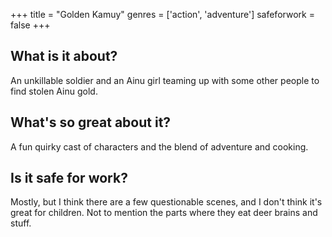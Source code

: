 +++
title = "Golden Kamuy"
genres = ['action', 'adventure']
safeforwork = false
+++

What is it about?
-----------------

An unkillable soldier and an Ainu girl teaming up with some other people to find stolen Ainu gold.

What's so great about it?
-------------------------

A fun quirky cast of characters and the blend of adventure and cooking.

Is it safe for work?
--------------------

Mostly, but I think there are a few questionable scenes, and I don't think it's great for children. Not to mention the parts where they eat deer brains and stuff.
